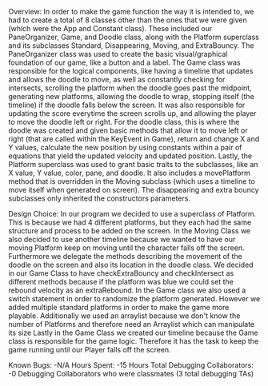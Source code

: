 Overview:
In order to make the game function the way it is intended to, we had to create a total of 8 classes other than the ones
that we were given (which were the App and Constant class). These included our PaneOrganizer, Game, and Doodle class, along
with the Platform superclass and its subclasses Standard, Disappearing, Moving, and ExtraBouncy. The PaneOrganizer class
was used to create the basic visual/graphical foundation of our game, like a button and a label. The Game class was
responsible for the logical components, like having a timeline that updates and allows the doodle to move, as well as
constantly checking for intersects, scrolling the platform when the doodle goes past the midpoint, generating new platforms,
allowing the doodle to wrap, stopping itself (the timeline) if the doodle falls below the screen. It was also responsible
for updating the score everytime the screen scrolls up, and allowing the player to move the doodle left or right.
For the doodle class, this is where the doodle was created and given basic methods that allow it to move left or right
(that are called within the KeyEvent in Game), return and change X and Y values, calculate the new position by using
constants within a pair of equations that yield the updated velocity and updated position. Lastly, the Platform superclass
was used to grant basic traits to the subclasses, like an X value, Y value, color, pane, and doodle. It also includes a
movePlatform method that is overridden in the Moving subclass (which uses a timeline to move itself when generated on screen).
The disappearing and extra bouncy subclasses only inherited the constructors parameters.


Design Choice:
In our program we decided to use a superclass of Platform. This is because we had 4 different platforms, but they each had
 the same structure and process to be added on the screen. In the Moving Class we also decided to use another timeline because
 we wanted to have our moving Platform keep on moving until the character falls off the screen. Furthermore we delegate the
 methods describing the movement of the doodle on the screen and also its location in the doodle class. We decided in our
 Game Class to have checkExtraBouncy and checkIntersect as different methods because if the platform was blue we could set
 the rebound velocity as an extraRebound. In the Game class we also used a switch statement in order to randomize the platform generated.
 However we added multiple standard platforms in order to make the game more playable. Additionally we used an arraylist
 because we don't know the number of Platforms and therefore need an Arraylist which can manipulate its size
 Lastly in the Game Class we created our timeline because the Game class is responsible for the game logic. Therefore it
 has the task to keep the game running until our Player falls off the screen.

Known Bugs:
-N/A
Hours Spent:
-15 Hours Total
Debugging Collaborators:
-0 Debugging Collaborators who were classmates (3 total debugging TAs)

